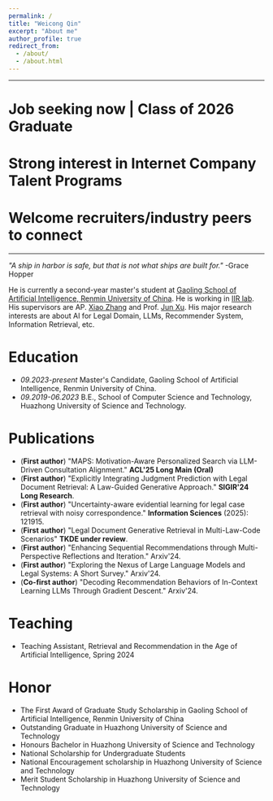 ```yaml
---
permalink: /
title: "Weicong Qin"
excerpt: "About me"
author_profile: true
redirect_from: 
  - /about/
  - /about.html
---
```


--------------
# **Job seeking** now | Class of **2026** Graduate
# Strong interest in **Internet Company Talent Programs** 
# Welcome recruiters/industry peers to connect
--------------

*"A ship in harbor is safe, but that is not what ships are built for."* -Grace Hopper


He is currently a second-year master's student at [Gaoling School of Artificial Intelligence, Renmin University of China](http://ai.ruc.edu.cn/english/index.htm). He is working in [IIR lab](https://ruc-iir-lab.github.io/). His supervisors are AP. [Xiao Zhang](https://scholar.google.com/citations?user=5FZ6wbAAAAAJ&hl=zh-CN&oi=ao) and Prof. [Jun Xu](https://scholar.google.com/citations?user=su14mcEAAAAJ). His major research interests are about AI for Legal Domain, LLMs, Recommender System, Information Retrieval, etc.

Education
=========

- *09.2023-present* Master's Candidate, Gaoling School of Artificial Intelligence, Renmin University of China.
- *09.2019-06.2023* B.E., School of Computer Science and Technology, Huazhong University of Science and Technology.

Publications
============

* (**First author**) "MAPS: Motivation-Aware Personalized Search via LLM-Driven Consultation Alignment." **ACL'25 Long Main (Oral)**
* (**First author**) "Explicitly Integrating Judgment Prediction with Legal Document Retrieval: A Law-Guided Generative Approach." **SIGIR'24 Long Research**.
* (**First author**) "Uncertainty-aware evidential learning for legal case retrieval with noisy correspondence." **Information Sciences** (2025): 121915.
* (**First author**) "Legal Document Generative Retrieval in Multi-Law-Code Scenarios" **TKDE under review**.
* (**First author**) "Enhancing Sequential Recommendations through Multi-Perspective Reflections and Iteration." Arxiv'24.
* (**First author**) "Exploring the Nexus of Large Language Models and Legal Systems: A Short Survey." Arxiv'24.
* (**Co-first author**) "Decoding Recommendation Behaviors of In-Context Learning LLMs Through Gradient Descent." Arxiv'24.

  


Teaching
========

* Teaching Assistant, Retrieval and Recommendation in the Age of Artificial Intelligence, Spring 2024

Honor
=====

* The First Award of Graduate Study Scholarship in Gaoling School of Artificial Intelligence, Renmin University of China
* Outstanding Graduate in Huazhong University of Science and Technology
* Honours Bachelor in Huazhong University of Science and Technology
* National Scholarship for Undergraduate Students
* National Encouragement scholarship in Huazhong University of Science and Technology
* Merit Student Scholarship in Huazhong University of Science and Technology
